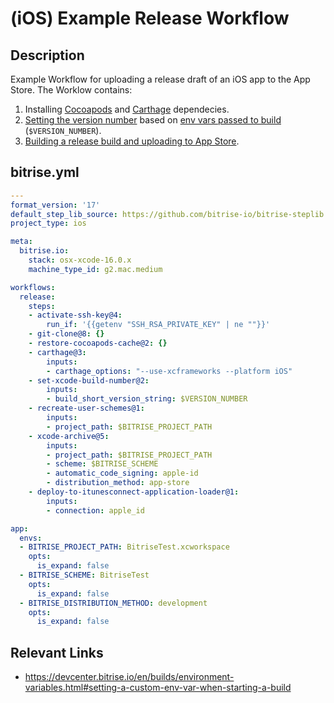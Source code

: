 # (iOS) Example Release Workflow

## Description

Example Workflow for uploading a release draft of an iOS app to the App Store. The Worklow contains:

1. Installing [Cocoapods](/recipes/ios-key-cache-cocoapods.md) and [Carthage](/recipes/ios-install-carthage-dependencies.md) dependecies.
2. [Setting the version number](https://www.bitrise.io/integrations/steps/set-ios-version) based on [env vars passed to build](https://devcenter.bitrise.io/en/builds/environment-variables.html#setting-a-custom-env-var-when-starting-a-build) (`$VERSION_NUMBER`).
3. [Building a release build and uploading to App Store](/recipes/ios-deploy-to-appstore.md).

## bitrise.yml

```yaml
---
format_version: '17'
default_step_lib_source: https://github.com/bitrise-io/bitrise-steplib.git
project_type: ios

meta:
  bitrise.io:
    stack: osx-xcode-16.0.x
    machine_type_id: g2.mac.medium

workflows:
  release:
    steps:
    - activate-ssh-key@4:
        run_if: '{{getenv "SSH_RSA_PRIVATE_KEY" | ne ""}}'
    - git-clone@8: {}
    - restore-cocoapods-cache@2: {}
    - carthage@3:
        inputs:
        - carthage_options: "--use-xcframeworks --platform iOS"
    - set-xcode-build-number@2:
        inputs:
        - build_short_version_string: $VERSION_NUMBER
    - recreate-user-schemes@1:
        inputs:
        - project_path: $BITRISE_PROJECT_PATH
    - xcode-archive@5:
        inputs:
        - project_path: $BITRISE_PROJECT_PATH
        - scheme: $BITRISE_SCHEME
        - automatic_code_signing: apple-id
        - distribution_method: app-store
    - deploy-to-itunesconnect-application-loader@1:
        inputs:
        - connection: apple_id

app:
  envs:
  - BITRISE_PROJECT_PATH: BitriseTest.xcworkspace
    opts:
      is_expand: false
  - BITRISE_SCHEME: BitriseTest
    opts:
      is_expand: false
  - BITRISE_DISTRIBUTION_METHOD: development
    opts:
      is_expand: false
```

## Relevant Links

* https://devcenter.bitrise.io/en/builds/environment-variables.html#setting-a-custom-env-var-when-starting-a-build
